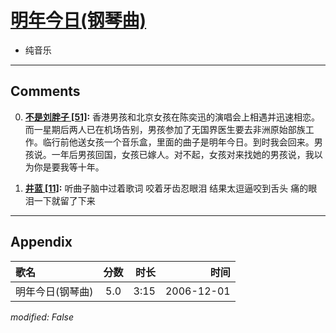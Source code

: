 # [明年今日(钢琴曲)](https://music.163.com/song?id=65710)

* 纯音乐


---

## Comments
0. **[不是刘胖子 \[51\]](https://music.163.com/#/user/home?id=45051979):** 香港男孩和北京女孩在陈奕迅的演唱会上相遇并迅速相恋。而一星期后两人已在机场告别，男孩参加了无国界医生要去非洲原始部族工作。临行前他送女孩一个音乐盒，里面的曲子是明年今日。到时我会回来。男孩说。一年后男孩回国，女孩已嫁人。对不起，女孩对来找她的男孩说，我以为你是要我等十年。

1. **[井蓝 \[11\]](https://music.163.com/#/user/home?id=12741326):** 听曲子脑中过着歌词 咬着牙齿忍眼泪 结果太逗逼咬到舌头 痛的眼泪一下就留了下来



---

## Appendix

|歌名|分数|时长|时间|
|:---|:---:|---:|---:|
|明年今日(钢琴曲)|5.0|3:15|2006-12-01

*modified: False*